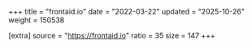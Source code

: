 +++
title = "frontaid.io"
date = "2022-03-22"
updated = "2025-10-26"
weight = 150538

[extra]
source = "https://frontaid.io"
ratio = 35
size = 147
+++
